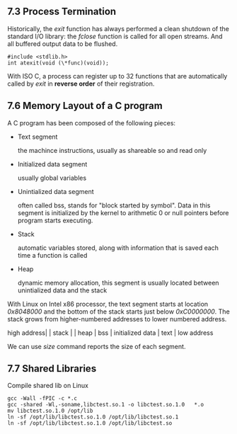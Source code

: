7.3 Process Termination
--------------------------

Historically, the *exit* function has always performed a clean shutdown of the standard I/O library: the *fclose* function is called for all open streams. And all buffered output data to be flushed.

    #include <stdlib.h>
    int atexit(void (\*func)(void));

With ISO C, a process can register up to 32 functions that are automatically called by *exit* in **reverse order** of their registration.


7.6 Memory Layout of a C program
--------------------------------

A C program has been composed of the following pieces:

* Text segment

    the machince instructions, usually as shareable so and read only

* Initialized data segment

    usually global variables

* Unintialized data segment

    often called bss, stands for "block started by symbol". Data in this segment is initialized by the kernel to arithmetic 0 or null pointers before program starts executing.

* Stack

    automatic variables stored, along with information that is saved each time a function is called
    
* Heap

    dynamic memory allocation, this segment is usually located between unintialized data and the stack

With Linux on Intel x86 processor, the text segment starts at location *0x8048000* and the bottom of the stack starts just below *0xC0000000*. The stack grows from higher-numbered addresses to lower numbered address.

high address|   | stack |  | heap | bss | initialized data | text |  low address

We can use *size* command reports the size of each segment.

7.7 Shared Libraries
--------------------
Compile shared lib on Linux

    gcc -Wall -fPIC -c *.c
    gcc -shared -Wl,-soname,libctest.so.1 -o libctest.so.1.0   *.o
    mv libctest.so.1.0 /opt/lib
    ln -sf /opt/lib/libctest.so.1.0 /opt/lib/libctest.so.1
    ln -sf /opt/lib/libctest.so.1.0 /opt/lib/libctest.so

